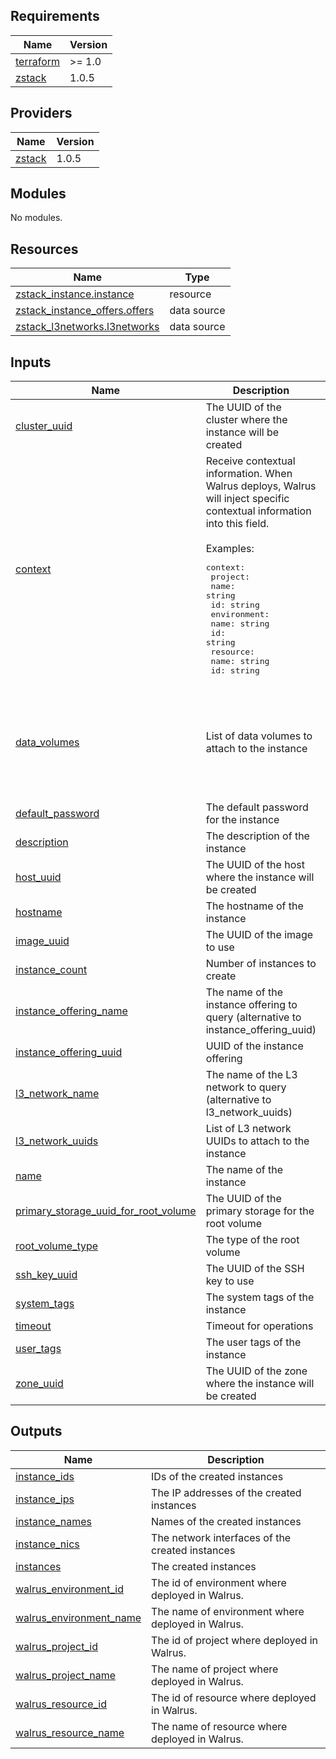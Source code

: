 <!-- BEGIN_TF_DOCS -->
## Requirements

| Name | Version |
|------|---------|
| <a name="requirement_terraform"></a> [terraform](#requirement\_terraform) | >= 1.0 |
| <a name="requirement_zstack"></a> [zstack](#requirement\_zstack) | 1.0.5 |

## Providers

| Name | Version |
|------|---------|
| <a name="provider_zstack"></a> [zstack](#provider\_zstack) | 1.0.5 |

## Modules

No modules.

## Resources

| Name | Type |
|------|------|
| [zstack_instance.instance](https://registry.terraform.io/providers/zstack-robot/zstack/1.0.5/docs/resources/instance) | resource |
| [zstack_instance_offers.offers](https://registry.terraform.io/providers/zstack-robot/zstack/1.0.5/docs/data-sources/instance_offers) | data source |
| [zstack_l3networks.l3networks](https://registry.terraform.io/providers/zstack-robot/zstack/1.0.5/docs/data-sources/l3networks) | data source |

## Inputs

| Name | Description | Type | Default | Required |
|------|-------------|------|---------|:--------:|
| <a name="input_cluster_uuid"></a> [cluster\_uuid](#input\_cluster\_uuid) | The UUID of the cluster where the instance will be created | `string` | `null` | no |
| <a name="input_context"></a> [context](#input\_context) | Receive contextual information. When Walrus deploys, Walrus will inject specific contextual information into this field.<br/><br/>Examples:<pre>context:<br/>  project:<br/>    name: string<br/>    id: string<br/>  environment:<br/>    name: string<br/>    id: string<br/>  resource:<br/>    name: string<br/>    id: string</pre> | `map(any)` | `{}` | no |
| <a name="input_data_volumes"></a> [data\_volumes](#input\_data\_volumes) | List of data volumes to attach to the instance | <pre>list(object({<br/>    disk_offering_uuid = string<br/>    name              = optional(string)<br/>    description       = optional(string)<br/>    primary_storage_uuid = optional(string)<br/>    system_tags       = optional(list(string))<br/>  }))</pre> | `[]` | no |
| <a name="input_default_password"></a> [default\_password](#input\_default\_password) | The default password for the instance | `string` | `""` | no |
| <a name="input_description"></a> [description](#input\_description) | The description of the instance | `string` | `""` | no |
| <a name="input_host_uuid"></a> [host\_uuid](#input\_host\_uuid) | The UUID of the host where the instance will be created | `string` | `null` | no |
| <a name="input_hostname"></a> [hostname](#input\_hostname) | The hostname of the instance | `string` | `""` | no |
| <a name="input_image_uuid"></a> [image\_uuid](#input\_image\_uuid) | The UUID of the image to use | `string` | n/a | yes |
| <a name="input_instance_count"></a> [instance\_count](#input\_instance\_count) | Number of instances to create | `number` | `1` | no |
| <a name="input_instance_offering_name"></a> [instance\_offering\_name](#input\_instance\_offering\_name) | The name of the instance offering to query (alternative to instance\_offering\_uuid) | `string` | `null` | no |
| <a name="input_instance_offering_uuid"></a> [instance\_offering\_uuid](#input\_instance\_offering\_uuid) | UUID of the instance offering | `string` | `""` | no |
| <a name="input_l3_network_name"></a> [l3\_network\_name](#input\_l3\_network\_name) | The name of the L3 network to query (alternative to l3\_network\_uuids) | `string` | `null` | no |
| <a name="input_l3_network_uuids"></a> [l3\_network\_uuids](#input\_l3\_network\_uuids) | List of L3 network UUIDs to attach to the instance | `list(string)` | `[]` | no |
| <a name="input_name"></a> [name](#input\_name) | The name of the instance | `string` | n/a | yes |
| <a name="input_primary_storage_uuid_for_root_volume"></a> [primary\_storage\_uuid\_for\_root\_volume](#input\_primary\_storage\_uuid\_for\_root\_volume) | The UUID of the primary storage for the root volume | `string` | `null` | no |
| <a name="input_root_volume_type"></a> [root\_volume\_type](#input\_root\_volume\_type) | The type of the root volume | `string` | `"DefaultPrimaryStorage"` | no |
| <a name="input_ssh_key_uuid"></a> [ssh\_key\_uuid](#input\_ssh\_key\_uuid) | The UUID of the SSH key to use | `string` | `null` | no |
| <a name="input_system_tags"></a> [system\_tags](#input\_system\_tags) | The system tags of the instance | `list(string)` | `[]` | no |
| <a name="input_timeout"></a> [timeout](#input\_timeout) | Timeout for operations | `number` | `300` | no |
| <a name="input_user_tags"></a> [user\_tags](#input\_user\_tags) | The user tags of the instance | `list(string)` | `[]` | no |
| <a name="input_zone_uuid"></a> [zone\_uuid](#input\_zone\_uuid) | The UUID of the zone where the instance will be created | `string` | `null` | no |

## Outputs

| Name | Description |
|------|-------------|
| <a name="output_instance_ids"></a> [instance\_ids](#output\_instance\_ids) | IDs of the created instances |
| <a name="output_instance_ips"></a> [instance\_ips](#output\_instance\_ips) | The IP addresses of the created instances |
| <a name="output_instance_names"></a> [instance\_names](#output\_instance\_names) | Names of the created instances |
| <a name="output_instance_nics"></a> [instance\_nics](#output\_instance\_nics) | The network interfaces of the created instances |
| <a name="output_instances"></a> [instances](#output\_instances) | The created instances |
| <a name="output_walrus_environment_id"></a> [walrus\_environment\_id](#output\_walrus\_environment\_id) | The id of environment where deployed in Walrus. |
| <a name="output_walrus_environment_name"></a> [walrus\_environment\_name](#output\_walrus\_environment\_name) | The name of environment where deployed in Walrus. |
| <a name="output_walrus_project_id"></a> [walrus\_project\_id](#output\_walrus\_project\_id) | The id of project where deployed in Walrus. |
| <a name="output_walrus_project_name"></a> [walrus\_project\_name](#output\_walrus\_project\_name) | The name of project where deployed in Walrus. |
| <a name="output_walrus_resource_id"></a> [walrus\_resource\_id](#output\_walrus\_resource\_id) | The id of resource where deployed in Walrus. |
| <a name="output_walrus_resource_name"></a> [walrus\_resource\_name](#output\_walrus\_resource\_name) | The name of resource where deployed in Walrus. |
<!-- END_TF_DOCS -->
